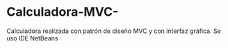 # Calculadora-MVC-
Calculadora realizada con patrón de diseño MVC y con interfaz gráfica.
Se uso IDE NetBeans
